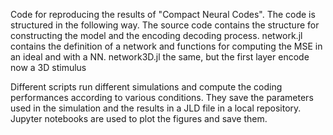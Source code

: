   Code for reproducing the results of "Compact Neural Codes".
  The code is structured in the following way. 
  The source code contains the structure for constructing the model and the encoding decoding process.
  network.jl contains the definition of a network and functions for computing the MSE in an ideal and  with a NN.
  network3D.jl  the same, but the first layer encode now a 3D stimulus
  
  Different scripts run different simulations and compute the coding performances according to various conditions. They save the parameters used in the simulation and the results in a JLD file in a local repository.
  Jupyter notebooks are used to plot the figures and save them.
